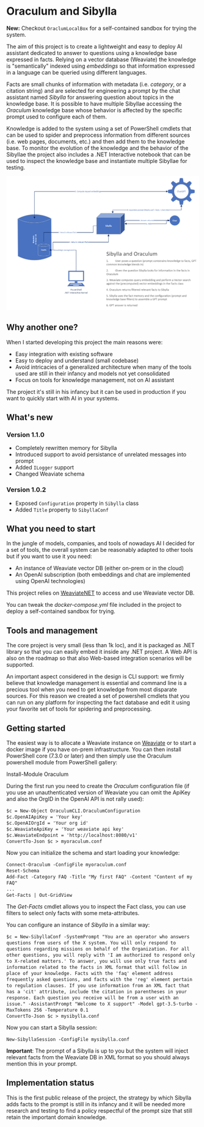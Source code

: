 # Oraculum and Sibylla

**New:** Checkout `OraclumLocalBox` for a self-contained sandbox for trying the system.

The aim of this project is to create a lightweight and easy to deploy AI assistant dedicated to answer
to questions using a knowledge base expressed in facts. Relying on a vector database (Weaviate) the 
knowledge is "semantically" indexed using *embeddings* so that information expressed in a language can 
be queried using different languages.

Facts are small chunks of information with metadata (i.e. *category*, or a citation string) and are
selected for engineering a prompt by the chat assistant named *Sibylla* for answering question about
topics in the knowledge base. It is possible to have multiple Sibyllae accessing the *Oraculum* knowledge
base whose behavior is affected by the specific prompt used to configure each of them.

Knowledge is added to the system using a set of PowerShell cmdlets that can be used to spider and
preprocess information from different sources (i.e. web pages, documents, etc.) and then add them to
the knowledge base. To monitor the evolution of the knowledge and the behavior of the Sibyllae the project
also includes a .NET Interactive notebook that can be used to inspect the knowledge base and instantiate
multiple Sibyllae for testing.

![System architecture](Architecture.png "System architecture")

## Why another one?
When I started developing this project the main reasons were:

- Easy integration with existing software
- Easy to deploy and understand (small codebase)
- Avoid intricacies of a generalized architecture when many of the tools used are still in their infancy and models not yet consolidated
- Focus on tools for knowledge management, not on AI assistant

The project it's still in his infancy but it can be used in production if you want to quickly start with AI in your systems.

## What's new

### Version 1.1.0
- Completely rewritten memory for Sibylla
- Introduced support to avoid persistance of unrelated messages into prompt
- Added `ILogger` support
- Changed Weaviate schema

### Version 1.0.2
- Exposed `Configuration` property in `Sibylla` class
- Added `Title` property to `SibyllaConf`

## What you need to start
In the jungle of models, companies, and tools of nowadays AI I decided for a set of tools, the overall system can be reasonably adapted to other tools but if you want to use it you need:

- An instance of Weaviate vector DB (either on-prem or in the cloud)
- An OpenAI subscription (both embeddings and chat are implemented using OpenAI technologies)

This project relies on [WeaviateNET](https://github.com/Unipisa/WeaviateNET) to access and use Weaviate vector DB.

You can tweak the *docker-compose.yml* file included in the project to deploy a self-contained sandbox for trying.

## Tools and management
The core project is very small (less than 1k loc), and it is packaged as .NET library so that you can easily embed it inside any .NET project. A Web API is also on the roadmap so that also Web-based integration scenarios will be supported.

An important aspect considered in the design is CLI support: we firmly believe that knowledge management is essential and command line is a precious tool when you need to get knowledge from most disparate sources. For this reason we created a set of powershell cmdlets that you can run on any platform for inspecting the fact database and edit it using your favorite set of tools for spidering and preprocessing.

## Getting started
The easiest way is to allocate a Weaviate instance on [Weaviate](https://weaviate.io) or to start a docker image if you have on-prem infrastructure. You can then install PowerShell core (7.3.0 or later) and then simply use the Oraculum powershell module from PowerShell gallery:

  Install-Module Oraculum

During the first run you need to create the *Oraculum* configuration file (if you use an unauthenticated version of Weaviate you can omit the ApiKey and also the OrgID in the OpenAI API is not rally used):

    $c = New-Object OraculumCLI.OraculumConfiguration
    $c.OpenAIApiKey = 'Your key'
    $c.OpenAIOrgId = 'Your org id'
    $c.WeaviateApiKey = 'Your weaviate api key'
    $c.WeaviateEndpoint = 'http://localhost:8080/v1'
    ConvertTo-Json $c > myoraculum.conf

Now you can initialize the schema and start loading your knowledge:

    Connect-Oraculum -ConfigFile myoraculum.conf
    Reset-Schema
    Add-Fact -Category FAQ -Title "My first FAQ" -Content "Content of my FAQ"
    ...
    Get-Facts | Out-GridView

The *Get-Facts* cmdlet allows you to inspect the Fact class, you can use filters to select only facts with some meta-attributes.

You can configure an instance of *Sibylla* in a similar way:

    $c = New-SibyllaConf -SystemPrompt "You are an operator who answers questions from users of the X system. You will only respond to questions regarding missions on behalf of the Organization. For all other questions, you will reply with 'I am authorized to respond only to X-related matters.' To answer, you will use only true facts and information related to the facts in XML format that will follow in place of your knowledge. Facts with the 'faq' element address frequently asked questions, and facts with the 'reg' element pertain to regulation clauses. If you use information from an XML fact that has a 'cit' attribute, include the citation in parentheses in your response. Each question you receive will be from a user with an issue." -AssistantPrompt "Welcome to X support" -Model gpt-3.5-turbo -MaxTokens 256 -Temperature 0.1
    ConvertTo-Json $c > mysibylla.conf

Now you can start a Sibylla session:

    New-SibyllaSession -ConfigFile mysibylla.conf

**Important**: The prompt of a Sibylla is up to you but the system will inject relevant facts from the Weaviate DB in XML format so you should always mention this in your prompt.

## Implementation status
This is the first public release of the project, the strategy by which Sibylla adds facts to the prompt is still in its infancy and it will be needed more research and testing to find a policy respectful of the prompt size that still retain the important domain knowledge.

